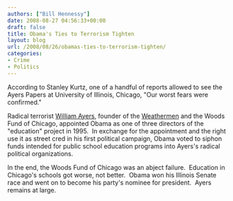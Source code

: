```yaml
---
authors: ["Bill Hennessy"]
date: 2008-08-27 04:56:33+00:00
draft: false
title: Obama's Ties to Terrorism Tighten
layout: blog
url: /2008/08/26/obamas-ties-to-terrorism-tighten/
categories:
- Crime
- Politics
---
```


According to Stanley Kurtz, one of a handful of reports allowed to see the Ayers Papers at University of Illinois, Chicago, "Our worst fears were confirmed."  

Radical terrorist [William Ayers](https://elections.foxnews.com/2008/08/26/obama-associate-bill-ayers-unrepentant-for-acts-of-terror/), founder of the [Weathermen](https://en.wikipedia.org/wiki/Weatherman_(organization)) and the Woods Fund of Chicago, appointed Obama as one of three directors of the "education" project in 1995.  In exchange for the appointment and the right use it as street cred in his first political campaign, Obama voted to siphon funds intended for public school education programs into Ayers's radical political organizations.

In the end, the Woods Fund of Chicago was an abject failure.  Education in Chicago's schools got worse, not better.  Obama won his Illinois Senate race and went on to become his party's nominee for president.  Ayers remains at large.
